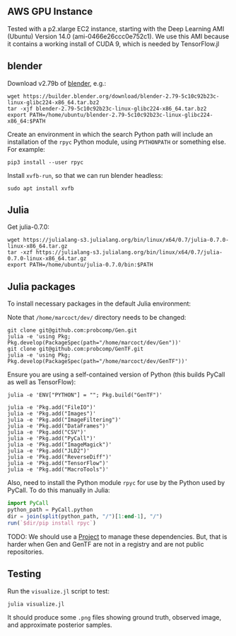 ## AWS GPU Instance

Tested with a p2.xlarge EC2 instance, starting with the Deep Learning AMI (Ubuntu) Version 14.0 (ami-0466e26ccc0e752c1).
We use this AMI because it contains a working install of CUDA 9, which is needed by TensorFlow.jl

## blender

Download v2.79b of [blender](https://www.blender.org/download/), e.g.:
```
wget https://builder.blender.org/download/blender-2.79-5c10c92b23c-linux-glibc224-x86_64.tar.bz2
tar -xjf blender-2.79-5c10c92b23c-linux-glibc224-x86_64.tar.bz2
export PATH=/home/ubuntu/blender-2.79-5c10c92b23c-linux-glibc224-x86_64:$PATH
```

Create an environment in which the search Python path will include an installation of the `rpyc` Python module, using `PYTHONPATH` or something else.
For example:
```
pip3 install --user rpyc
```

Install `xvfb-run`, so that we can run blender headless:
```
sudo apt install xvfb
```

## Julia

Get julia-0.7.0:
```
wget https://julialang-s3.julialang.org/bin/linux/x64/0.7/julia-0.7.0-linux-x86_64.tar.gz
tar -xzf https://julialang-s3.julialang.org/bin/linux/x64/0.7/julia-0.7.0-linux-x86_64.tar.gz
export PATH=/home/ubuntu/julia-0.7.0/bin:$PATH
```

## Julia packages

To install necessary packages in the default Julia environment:

Note that `/home/marcoct/dev/` directory needs to be changed:
```
git clone git@github.com:probcomp/Gen.git
julia -e 'using Pkg; Pkg.develop(PackageSpec(path="/home/marcoct/dev/Gen"))'
git clone git@github.com:probcomp/GenTF.git
julia -e 'using Pkg; Pkg.develop(PackageSpec(path="/home/marcoct/dev/GenTF"))'
```

Ensure you are using a self-contained version of Python (this builds PyCall as well as TensorFlow):
```
julia -e 'ENV["PYTHON"] = ""; Pkg.build("GenTF")'
```

```
julia -e 'Pkg.add("FileIO")'
julia -e 'Pkg.add("Images")'
julia -e 'Pkg.add("ImageFiltering")'
julia -e 'Pkg.add("DataFrames")'
julia -e 'Pkg.add("CSV")'
julia -e 'Pkg.add("PyCall")'
julia -e 'Pkg.add("ImageMagick")'
julia -e 'Pkg.add("JLD2")'
julia -e 'Pkg.add("ReverseDiff")'
julia -e 'Pkg.add("TensorFlow")'
julia -e 'Pkg.add("MacroTools")'
```

Also, need to install the Python module `rpyc` for use by the Python used by PyCall.
To do this manually in Julia:
```julia
import PyCall
python_path = PyCall.python
dir = join(split(python_path, "/")[1:end-1], "/")
run(`$dir/pip install rpyc`)
```

TODO: We should use a [Project](https://docs.julialang.org/en/v1/stdlib/Pkg/) to manage these dependencies.
But, that is harder when Gen and GenTF are not in a registry and are not public repositories.

## Testing

Run the `visualize.jl` script to test:
```
julia visualize.jl
```

It should produce some `.png` files showing ground truth, observed image, and approximate posterior samples.
